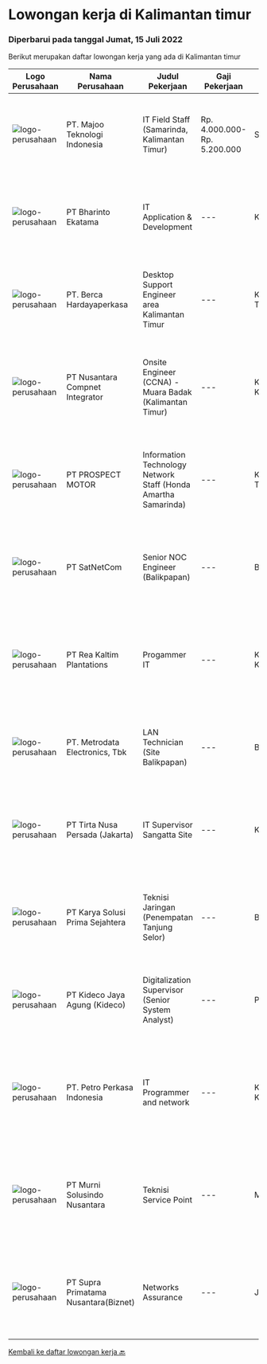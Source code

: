 
  # Lowongan kerja di Kalimantan timur

  ### Diperbarui pada tanggal Jumat, 15 Juli 2022

  Berikut merupakan daftar lowongan kerja yang ada di Kalimantan timur

  |Logo Perusahaan | Nama Perusahaan | Judul Pekerjaan | Gaji Pekerjaan | Lokasi | Deskripsi | Tanggal diunggah | Pranala |
  | -------------- | --------------- | --------------- | --------- | --------- | -------------- | ------- | ----------- |
  |![logo-perusahaan](https://image-service-cdn.seek.com.au/189bf52fde82636e38ad72262805fd31d41717ee/ee4dce1061f3f616224767ad58cb2fc751b8d2dc)|PT. Majoo Teknologi Indonesia|IT Field Staff (Samarinda, Kalimantan Timur)|Rp. 4.000.000-Rp. 5.200.000|Samarinda|Kualifikasi Minimal: D3/S1 Teknologi Informasi atau Sistem Informasi Pengalaman 1 tahun bekerja sebagai teknisi lapangan di bidang teknologi informasi...|Kamis, 14 Juli 2022|https://www.jobstreet.co.id/id/job/it-field-staff-samarinda-kalimantan-timur-3957490?token=0~d4685a46-fe69-44b9-90b7-3f71f6c54729&sectionRank=1&jobId=jobstreet-id-job-3957490|
|![logo-perusahaan](https://image-service-cdn.seek.com.au/9c28ac30bef277adbc7a8d701ba1d24a32a7d292/ee4dce1061f3f616224767ad58cb2fc751b8d2dc)|PT Bharinto Ekatama|IT Application & Development|---|Kutai Barat|Job Responsibilities Develop new application as per user request/demand Monitor and improve existing application Assist and facilitate of the...|Rabu, 13 Juli 2022|https://www.jobstreet.co.id/id/job/it-application-development-3955826?token=0~d4685a46-fe69-44b9-90b7-3f71f6c54729&sectionRank=2&jobId=jobstreet-id-job-3955826|
|![logo-perusahaan](https://image-service-cdn.seek.com.au/6a76252207cfed561e664c874d4631f4aefd8409/ee4dce1061f3f616224767ad58cb2fc751b8d2dc)|PT. Berca Hardayaperkasa|Desktop Support Engineer area Kalimantan Timur|---|Kalimantan Timur|Responsibilities: Analyzing, diagnosing, and installation to several areas including desktop hardware, operating systems, application software and...|Senin, 11 Juli 2022|https://www.jobstreet.co.id/id/job/desktop-support-engineer-area-kalimantan-timur-3951681?token=0~d4685a46-fe69-44b9-90b7-3f71f6c54729&sectionRank=3&jobId=jobstreet-id-job-3951681|
|![logo-perusahaan](https://image-service-cdn.seek.com.au/faf1379cb2f8ff5c87162dc20c60c0d2f63dba1c/ee4dce1061f3f616224767ad58cb2fc751b8d2dc)|PT Nusantara Compnet Integrator|Onsite Engineer (CCNA) - Muara Badak (Kalimantan Timur)|---|Kutai Kartanegara|Job Descriptions : Analyze customer needs Provide solutions and give recommendations to the customer according to their needs Preventive and...|Senin, 11 Juli 2022|https://www.jobstreet.co.id/id/job/onsite-engineer-ccna-muara-badak-kalimantan-timur-3952236?token=0~d4685a46-fe69-44b9-90b7-3f71f6c54729&sectionRank=4&jobId=jobstreet-id-job-3952236|
|![logo-perusahaan](https://image-service-cdn.seek.com.au/904fdf047637a32722a09f0099cc0e906ab35f75/ee4dce1061f3f616224767ad58cb2fc751b8d2dc)|PT PROSPECT MOTOR|Information Technology Network Staff (Honda Amartha Samarinda)|---|Kalimantan Timur|Memperbaiki jaringan komputer yang bermasalah Memperbaiki sistem yang bermasalah ketika user menggunakannya. Melakukan update setiap kali versi...|Jumat, 08 Juli 2022|https://www.jobstreet.co.id/id/job/information-technology-network-staff-honda-amartha-samarinda-3950106?token=0~d4685a46-fe69-44b9-90b7-3f71f6c54729&sectionRank=5&jobId=jobstreet-id-job-3950106|
|![logo-perusahaan](https://image-service-cdn.seek.com.au/6108f58b8d52b8e5523830ee4b11d6074377e515/ee4dce1061f3f616224767ad58cb2fc751b8d2dc)|PT SatNetCom|Senior NOC Engineer (Balikpapan)|---|Balikpapan|Skills: Excellent knowledge of wireless networking, TCP/IP Protocol, LANs, routers, switches, and server/client both practical and theory. Good...|Rabu, 06 Juli 2022|https://www.jobstreet.co.id/id/job/senior-noc-engineer-balikpapan-3927471?token=0~d4685a46-fe69-44b9-90b7-3f71f6c54729&sectionRank=6&jobId=jobstreet-id-job-3927471|
|![logo-perusahaan](https://image-service-cdn.seek.com.au/e689fceffebbf3fd4019d3273a1f41dc66088fcf/ee4dce1061f3f616224767ad58cb2fc751b8d2dc)|PT Rea Kaltim Plantations|Progammer IT|---|Kutai Kartanegara|PT REA Kaltim Plantations mencari Programmer yang menguasai konsep pemahaman IT dan bertanggung jawab dalam pengembangan, analisa, penerapan serta...|Minggu, 03 Juli 2022|https://www.jobstreet.co.id/id/job/progammer-it-3924985?token=0~d4685a46-fe69-44b9-90b7-3f71f6c54729&sectionRank=7&jobId=jobstreet-id-job-3924985|
|![logo-perusahaan](https://image-service-cdn.seek.com.au/0d75518309b56a3cff39daa569b0ba02cc7a22f2/ee4dce1061f3f616224767ad58cb2fc751b8d2dc)|PT. Metrodata Electronics, Tbk|LAN Technician (Site Balikpapan)|---|Balikpapan|KUALIFIKASI PERSONIL LAN Technician Pendidikan minimal D3 Pengalaman minimal 5 tahun  LINGKUP PEKERJAAN...|Senin, 04 Juli 2022|https://www.jobstreet.co.id/id/job/lan-technician-site-balikpapan-3933752?token=0~d4685a46-fe69-44b9-90b7-3f71f6c54729&sectionRank=8&jobId=jobstreet-id-job-3933752|
|![logo-perusahaan](https://image-service-cdn.seek.com.au/507fcfded8b23e1f49bd53dd07a3447bfac65028/ee4dce1061f3f616224767ad58cb2fc751b8d2dc)|PT Tirta Nusa Persada (Jakarta)|IT Supervisor Sangatta Site|---|Kutai Timur|KUALIFIKASI : Minimal memiliki latar belakang pendidikan S-1 Teknik Informatika Berusia maksimal 35 tahun Memiliki pengalaman minimal 3 tahun sampai...|Rabu, 29 Juni 2022|https://www.jobstreet.co.id/id/job/it-supervisor-sangatta-site-3926463?token=0~d4685a46-fe69-44b9-90b7-3f71f6c54729&sectionRank=9&jobId=jobstreet-id-job-3926463|
|![logo-perusahaan](https://image-service-cdn.seek.com.au/bb0f2c313297f2db3d497466b95d7da85644edc0/ee4dce1061f3f616224767ad58cb2fc751b8d2dc)|PT Karya Solusi Prima Sejahtera|Teknisi Jaringan (Penempatan Tanjung Selor)|---|Balikpapan|Kualifikasi: Lulusan Min. D3 Teknik Telekomunikasi/Teknik Informatika/Teknik Komputer/Sistem Informasi/Manajemen Informatika Memiliki kemampuan...|Jumat, 01 Juli 2022|https://www.jobstreet.co.id/id/job/teknisi-jaringan-penempatan-tanjung-selor-3930337?token=0~d4685a46-fe69-44b9-90b7-3f71f6c54729&sectionRank=10&jobId=jobstreet-id-job-3930337|
|![logo-perusahaan](https://image-service-cdn.seek.com.au/c459a3197888e61ec2ebe86d307dcce37e2b470f/ee4dce1061f3f616224767ad58cb2fc751b8d2dc)|PT Kideco Jaya Agung (Kideco)|Digitalization Supervisor (Senior System Analyst)|---|Paser|Requirement: Minimum bachelor’s degree in Informatics Engineer Min. 6 years of experience in System Development Experience working in an agile...|Jumat, 01 Juli 2022|https://www.jobstreet.co.id/id/job/digitalization-supervisor-senior-system-analyst-3929727?token=0~d4685a46-fe69-44b9-90b7-3f71f6c54729&sectionRank=11&jobId=jobstreet-id-job-3929727|
|![logo-perusahaan](https://image-service-cdn.seek.com.au/a27229dc202c8f61d2f7201a6830ed2ec17e1b37/ee4dce1061f3f616224767ad58cb2fc751b8d2dc)|PT. Petro Perkasa Indonesia|IT Programmer and network|---|Kutai Kartanegara|Job Description : Melakukan pemasangan, pengaturan dan pembaharuan pada hardware, software serta network Troubleshooting perangkat IT Mengelola...|Jumat, 01 Juli 2022|https://www.jobstreet.co.id/id/job/it-programmer-and-network-3941004?token=0~d4685a46-fe69-44b9-90b7-3f71f6c54729&sectionRank=12&jobId=jobstreet-id-job-3941004|
|![logo-perusahaan](https://image-service-cdn.seek.com.au/2d1ea8ff0455564725ee461e7649b26b6f031a13/ee4dce1061f3f616224767ad58cb2fc751b8d2dc)|PT Murni Solusindo Nusantara|Teknisi Service Point|---|Manokwari|DESKRIPSI PEKERJAAN: Melakukan PM (Preventive Maintenance) dan CM (Corrective Maintenance) ke customer sesuai dengan SLA yang sudah ditetapkan....|Rabu, 29 Juni 2022|https://www.jobstreet.co.id/id/job/teknisi-service-point-3937585?token=0~d4685a46-fe69-44b9-90b7-3f71f6c54729&sectionRank=13&jobId=jobstreet-id-job-3937585|
|![logo-perusahaan](https://image-service-cdn.seek.com.au/1033d36f751f076cfdd637ed0acbcbf8508866ec/ee4dce1061f3f616224767ad58cb2fc751b8d2dc)|PT Supra Primatama Nusantara(Biznet)|Networks Assurance|---|Jawa Barat|Tanggung Jawab:  Melakukan Audit &amp; Commissioning jaringan Fiber Optic (FTTx GPON, and Metro Ethernet) Memastikan pembangunan jaringan fiber optik...|Rabu, 22 Juni 2022|https://www.jobstreet.co.id/id/job/networks-assurance-3928898?token=0~d4685a46-fe69-44b9-90b7-3f71f6c54729&sectionRank=14&jobId=jobstreet-id-job-3928898|


  [Kembali ke daftar lowongan kerja 🔙](../README.md#daftar-lowongan-kerja)
  